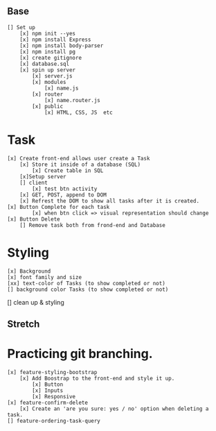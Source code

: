 ## Base
    [] Set up
        [x] npm init --yes
        [x] npm install Express
        [x] npm install body-parser
        [x] npm install pg
        [x] create gitignore
        [x] database.sql
        [x] spin up server
            [x] server.js
            [x] modules
                [x] name.js
            [x] router
                [x] name.router.js
            [x] public
                [x] HTML, CSS, JS  etc
            
  # Task
    [x] Create front-end allows user create a Task
        [x] Store it inside of a database (SQL)
            [x] Create table in SQL
        [x]Setup server
        [] client
            [x] test btn activity
        [x] GET, POST, append to DOM
        [x] Refrest the DOM to show all tasks after it is created. 
    [x] Button Complete for each task
            [x] when btn click => visual representation should change
    [x] Button Delete
        [] Remove task both from frond-end and Database
  # Styling
    [x] Background
    [x] font family and size
    [xx] text-color of Tasks (to show completed or not)
    [] background color Tasks (to show completed or not)

[] clean up & styling    

## Stretch
  # Practicing git branching. 
    [x] feature-styling-bootstrap
        [x] Add Boostrap to the front-end and style it up.
            [x] Button
            [x] Inputs
            [x] Responsive
    [x] feature-confirm-delete
        [x] Create an 'are you sure: yes / no' option when deleting a task.
    [] feature-ordering-task-query




